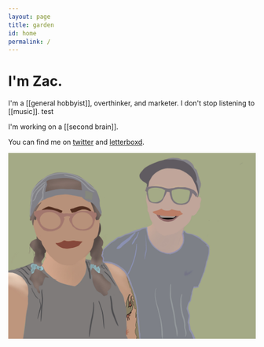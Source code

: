 ```yaml
---
layout: page
title: garden
id: home
permalink: /
---
```


# I'm Zac.

I'm a [[general hobbyist]], overthinker, and marketer.
I don't stop listening to [[music]]. test

I'm working on a [[second brain]].

You can find me on [twitter](https://www.twitter.com/zacattac/) and [letterboxd](https://letterboxd.com/zacattac/).

![merdie and I](/assets/images/merdieandi.jpg)

<style>
  .wrapper {
    max-width: 46em;
  }
</style>
